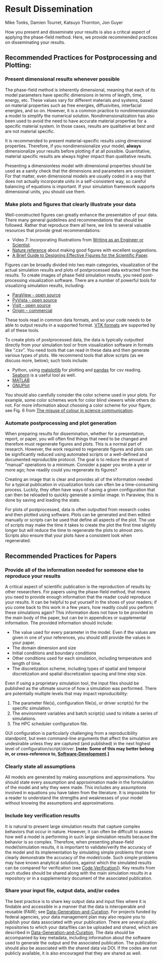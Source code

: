 # Result Dissemination

Mike Tonks, Damien Tourret, Katsuyo Thornton, Jon Guyer

How you present and disseminate your results is also a critical aspect of
applying the phase-field method. Here, we provide recommended practices on
disseminating your results.

## Recommended Practices for Postprocessing and Plotting:

### Present dimensional results whenever possible

The phase-field method is inherently dimensional, meaning that each of its
model parameters have specific dimensions in terms of length, time, energy,
etc. These values vary for different materials and systems, based on material
properties such as free energies, diffusivities, interfacial energies, and so
on. However, it is a common practice to nondimensionalize a model to simplify
the numerical solution. Nondimensionalization has also been used to avoid the
need to have accurate material properties for a specific material system. In
those cases, results are qualitative at best and are not material specific.

It is recommended to present material-specific results using dimensional
properties. Therefore, if you nondimensionalize your model, **always**
dimensionalize your results before plotting if at all possible. Quantitative,
material specific results are always higher impact than qualitative results.

Presenting a dimensionless model with dimensional properties should be used as
a sanity check that the dimensions and parameters are consistent. For that
matter, even dimensional models are usually coded in a way that does not
actually incorporate units in a self-consistent way, so careful balancing of
equations is important. If your simulation framework supports dimensional
units, you should use them.

### Make plots and figures that clearly illustrate your data

Well-constructed figures can greatly enhance the presentation of your
data. There many general guidelines and recommendations that should be
followed. Rather that reproduce them all here, we link to several valuable
resources that provide great recommendations:
* Video 7: Incorporating Illustrations from [Writing as an Engineer or
  Scientist]( https://sites.psu.edu/scientificwriting/tutorial-reports/).
* [Nature
  reference](https://www.nature.com/documents/natrev-artworkguide_PS.pdf) about
  making good figures with excellent suggestions.
* [A Brief Guide to Designing Effective Figures for the Scientific
  Paper](https://onlinelibrary.wiley.com/doi/full/10.1002/adma.201102518).

Figures can be broadly divided into two main categories, visualization of the
actual simulation results and plots of postprocessed data extracted from the
results.  To create images of phase field simulation results, you need
post-processing visualization software. There are a number of powerful tools
for visualizing simulation results, including:
* [ParaView - open source]( https://www.paraview.org/)
* [PyVista - open source]( https://pyvista.org/)
* [VisIt - open source]( https://visit-dav.github.io/visit-website/index.html)
* [Origin – commercial]( https://www.originlab.com/origin)

These tools read in common data formats, and so your code needs to be able to
output results in a supported format. [VTK formats](
https://docs.vtk.org/en/latest/design_documents/VTKFileFormats.html) are
supported by all of these tools.

To create plots of postprocessed data, the data is typically outputted directly
from your simulation tool or from visualization software in formats like
“.csv”. You need tools that can read in these data and then generate various
types of plots. We recommend tools that allow scripts (as we discuss more,
below); such tools include:

* Python, using [matplotlib](https://matplotlib.org/) for plotting and
  [pandas](https://pandas.pydata.org/) for csv
  reading. [Seaborn](https://seaborn.pydata.org/) is a useful tool as well.
* [MATLAB](https://www.mathworks.com/help/matlab/creating_plots/types-of-matlab-plots.html)
* [GNUPlot](http://www.gnuplot.info/)

You should also carefully consider the color scheme used in your plots. For
example, some color schemes work for color blind viewers while others do
not. For more information about choosing a color scheme for your figure, see
Fig. 6 from [The misuse of colour in science
communication](https://www.nature.com/articles/s41467-020-19160-7).

### Automate postprocessing and plot generation

When preparing results for dissemination, whether for a presentation, report,
or paper, you will often find things that need to be changed and therefore must
regenerate figures and plots. This is a normal part of research. However, the
work required to regenerate figures and plots can be significantly reduced
using automated scripts or a well-defined and documented reproducible
protocol. The goal is to reduce the amount of "manual" operations to a
minimum. Consider a paper you wrote a year or more ago; how readily could you
regenerate its figures?

Creating an image that is clear and provides all of the information needed for
a typical publication in vizualization tools can often be a time-consuming
process. Luckily, they often have ways of saving a given configuration that can
then be reloaded to quickly generate a similar image. In Paraview, this is done
by saving and loading the state.

For plots of postprocessed, data is often outputted from research codes and
then plotted using software. Plots can be generated and then edited manually or
scripts can be used that define all aspects of the plot. The use of scripts may
make the time it takes to create the plot the first time slightly longer but
will reduce the time to regenerate the plots to almost zero. Scripts also
ensure that your plots have a consistent look when regenerated.

## Recommended Practices for Papers

### Provide all of the information needed for someone else to reproduce your results

A critical aspect of scientific publication is the reproduction of results by
other researchers. For papers using the phase-field method, that means you need
to provide enough information that the reader could reproduce your results. It
can be helpful to put yourself in the shoes of your readers; if you come back
to this work in a few years, how readily could you perform these simulations
again? This information does not have to be provided in the main body of the
paper, but can be in appendices or supplemental information. The provided
information should include:

* The value used for every parameter in the model. Even if the values are given
  in one of your references, you should still provide the values in your paper.
* The domain dimension and size
* Initial conditions and boundary conditions
* Other conditions used for each simulation, including temperature and length
  of time.
* The discretization scheme, including types of spatial and temporal
  discretization and spatial discretization spacing and time step size.

Even if using a proprietary simulation tool, the input files should be
published as the ultimate source of how a simulation was performed. There are
potentially multiple levels that may impact reproducibility:

1. The parameter file(s), configuration file(s), or driver script(s) for the
   specific simulation.
2. The environment variables and batch script(s) used to initiate a series of
   simulations.
3. The HPC scheduler configuration file.

GUI configuration is particularly challenging from a reproducibility
standpoint, but even command-line arguments that affect the simulation are
undesirable unless they are captured (and published) in the next highest level
of configuration/script/driver. **[note: Some of this may better belong in, or
cross-reference to, [Software-Development](ch4-software-development.md).]**

### Clearly state all assumptions

All models are generated by making assumptions and approximations. You should
state every assumption and approximation made in the formulation of the model
and why they were made. This includes any assumptions involved in equations you
have taken from the literature. It is impossible for a reader to understand the
strengths and weaknesses of your model without knowing the assumptions and
approximations.

### Include key verification results

It is natural to present large simulation results that capture complex
behaviors that occur in nature. However, it can often be difficult to assess
how well a model is performing in such large simulation results because the
behavior is so complex. Therefore, when presenting phase-field model/simulation
results, it is important to validate/verify the accuracy of the model and its
implementation by simulating simple problems that more clearly demonstrate the
accuracy of the model/code. Such simple problems may have known analytical
solutions, against which the simulated results can be compared for verification
(see [Code Verification](ch4-software-development.md#code-verification)]). Key
results from such studies should be shared along with the main simulation
results in a repository or in a supplementary document of the associated
publication.

### Share your input file, output data, and/or codes

The best practice is to share key output data and input files where it is
findable and accessible in a manner that the data is interoperable and reusable
(FAIR); see
[Data-Generation-and-Curation](ch3-data-generation-and-curation.md). For
projects funded by federal agencies, your data management plan may also require
you to publish your data associated with your publication. There are several
public repositories to which your data/files can be uploaded and shared, which
are described in
[Data-Generation-and-Curation](ch3-data-generation-and-curation.md). The data
should be accompanied by key metadata, including information about the software
used to generate the output and the associated publication. The publication
should also be associated with the shared data via DOI. If the codes are not
publicly available, it is also encouraged that they are shared as well.
